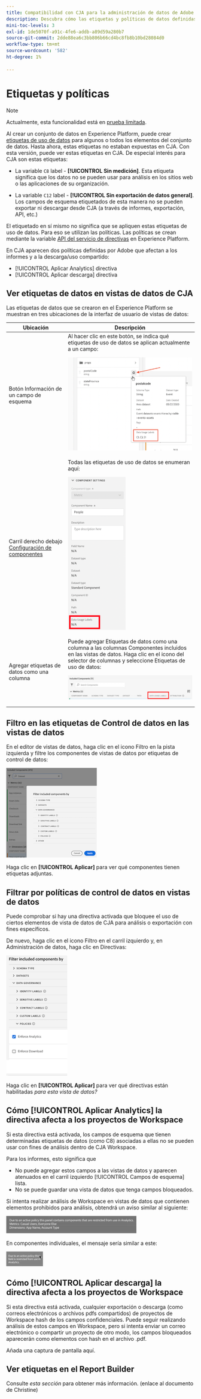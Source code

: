 ```yaml
---
title: Compatibilidad con CJA para la administración de datos de Adobe Experience Platform
description: Descubra cómo las etiquetas y políticas de datos definidas en AEP afectan a los informes en CJA.
mini-toc-levels: 3
exl-id: 1de5070f-a91c-4fe6-addb-a89d59a280b7
source-git-commit: 2dde88ea6c3bb806b66cd4bc8fb8b10bd28084d0
workflow-type: tm+mt
source-wordcount: '582'
ht-degree: 1%

---
```


# Etiquetas y políticas

>[!NOTE]
>
>Actualmente, esta funcionalidad está en [prueba limitada](/help/release-notes/releases.md).

Al crear un conjunto de datos en Experience Platform, puede crear [etiquetas de uso de datos](https://experienceleague.adobe.com/docs/experience-platform/data-governance/labels/reference.html?lang=en) para algunos o todos los elementos del conjunto de datos. Hasta ahora, estas etiquetas no estaban expuestas en CJA. Con esta versión, puede ver estas etiquetas en CJA. De especial interés para CJA son estas etiquetas:

* La variable `C8` label - **[!UICONTROL Sin medición]**. Esta etiqueta significa que los datos no se pueden usar para análisis en los sitios web o las aplicaciones de su organización.

* La variable `C12` label - **[!UICONTROL Sin exportación de datos general]**. Los campos de esquema etiquetados de esta manera no se pueden exportar ni descargar desde CJA (a través de informes, exportación, API, etc.)

El etiquetado en sí mismo no significa que se apliquen estas etiquetas de uso de datos. Para eso se utilizan las políticas. Las políticas se crean mediante la variable [API del servicio de directivas](https://experienceleague.adobe.com/docs/experience-platform/data-governance/api/overview.html?lang=en) en Experience Platform.

En CJA aparecen dos políticas definidas por Adobe que afectan a los informes y a la descarga/uso compartido:

* [!UICONTROL Aplicar Analytics] directiva
* [!UICONTROL Aplicar descarga] directiva

## Ver etiquetas de datos en vistas de datos de CJA

Las etiquetas de datos que se crearon en el Experience Platform se muestran en tres ubicaciones de la interfaz de usuario de vistas de datos:

| Ubicación | Descripción |
| --- | --- |
| Botón Información de un campo de esquema | Al hacer clic en este botón, se indica qué etiquetas de uso de datos se aplican actualmente a un campo:<p>![](assets/data-label-left.png) |
| Carril derecho debajo [Configuración de componentes](/help/data-views/component-settings/overview.md) | Todas las etiquetas de uso de datos se enumeran aquí:<p>![](assets/data-label-right.png) |
| Agregar etiquetas de datos como una columna | Puede agregar Etiquetas de datos como una columna a las columnas Componentes incluidos en las vistas de datos. Haga clic en el icono del selector de columnas y seleccione Etiquetas de uso de datos:<p>![](assets/data-label-column.png) |

## Filtro en las etiquetas de Control de datos en las vistas de datos

En el editor de vistas de datos, haga clic en el icono Filtro en la pista izquierda y filtre los componentes de vistas de datos por etiquetas de control de datos:

![](assets/filter-labels.png)

Haga clic en **[!UICONTROL Aplicar]** para ver qué componentes tienen etiquetas adjuntas.

## Filtrar por políticas de control de datos en vistas de datos

Puede comprobar si hay una directiva activada que bloquee el uso de ciertos elementos de vista de datos de CJA para análisis o exportación con fines específicos.

De nuevo, haga clic en el icono Filtro en el carril izquierdo y, en Administración de datos, haga clic en Directivas:

![](assets/filter-policies.png)

Haga clic en **[!UICONTROL Aplicar]** para ver qué directivas están habilitadas _para esta vista de datos?_

## Cómo [!UICONTROL Aplicar Analytics] la directiva afecta a los proyectos de Workspace

Si esta directiva está activada, los campos de esquema que tienen determinadas etiquetas de datos (como C8) asociadas a ellas no se pueden usar con fines de análisis dentro de CJA Workspace.

Para los informes, esto significa que

* No puede agregar estos campos a las vistas de datos y aparecen atenuados en el carril izquierdo [!UICONTROL Campos de esquema] lista.
* No se puede guardar una vista de datos que tenga campos bloqueados.

Si intenta realizar análisis de Workspace en vistas de datos que contienen elementos prohibidos para análisis, obtendrá un aviso similar al siguiente:

![](assets/policy-enforce.png)

En componentes individuales, el mensaje sería similar a este:

![](assets/policy-enforce2.png)

## Cómo [!UICONTROL Aplicar descarga] la directiva afecta a los proyectos de Workspace

Si esta directiva está activada, cualquier exportación o descarga (como correos electrónicos o archivos pdfs compartidos) de proyectos de Workspace hash de los campos confidenciales. Puede seguir realizando análisis de estos campos en Workspace, pero si intenta enviar un correo electrónico o compartir un proyecto de otro modo, los campos bloqueados aparecerán como elementos con hash en el archivo .pdf.

Añada una captura de pantalla aquí.

## Ver etiquetas en el Report Builder

Consulte _esta sección_ para obtener más información. (enlace al documento de Christine)
